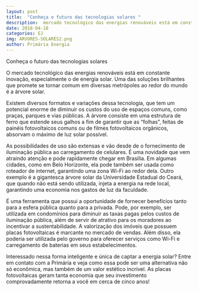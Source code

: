 ```yaml
---
layout: post
title:  "Conheça o futuro das tecnologias solares "
description:  mercado tecnológico das energias renováveis está em constante inovação,[...]
date: 2018-04-18
categories: EJ
img: ARVORES-SOLARES2.png
author: Primária Energia
---
```


Conheça o futuro das tecnologias solares 
  
O mercado tecnológico das energias renováveis está em constante inovação, especialmente o de energia solar. Uma das soluções brilhantes que promete se tornar comum em diversas metrópoles ao redor do mundo é a árvore solar.

Existem diversos formatos e variações dessa tecnologia, que tem um potencial enorme de diminuir os custos do uso de espaços comuns, como praças, parques e vias públicas. A árvore consiste em uma estrutura de ferro que estende seus galhos a fim de garantir que as “folhas”, feitas de painéis fotovoltaicos comuns ou de filmes fotovoltaicos orgânicos, absorvam o máximo de luz solar possível.

As possibilidades de uso são extensas e vão desde de o fornecimento de iluminação pública ao carregamento de celulares. É uma novidade que vem atraindo atenção e pode rapidamente chegar em Brasília. Em algumas cidades, como em Belo Horizonte, ela pode também ser usada como roteador de internet, garantindo uma zona Wi-Fi ao redor dela. Outro exemplo é a gigantesca árvore solar da Universidade Estadual do Ceará, que quando não está sendo utilizada, injeta a energia na rede local, garantindo uma economia nos gastos de luz da faculdade.

É uma ferramenta que possui a oportunidade de fornecer benefícios tanto para a esfera pública quanto para a privada. Pode, por exemplo, ser utilizada em condomínios para diminuir as taxas pagas pelos custos de iluminação pública, além de servir de atrativo para os moradores ao incentivar a sustentabilidade. A valorização dos imóveis que possuem placas fotovoltaicas é marcante no mercado de vendas. Além disso, ela poderia ser utilizada pelo governo para oferecer serviços como Wi-Fi e carregamento de baterias em seus estabelecimentos.

Interessado nessa forma inteligente e única de captar a energia solar? Entre em contato com a Primária e veja como essa pode ser uma alternativa não só econômica, mas também de um valor estético incrível. As placas fotovoltaicas geram tanta economia que seu investimento comprovadamente retorna a você em cerca de cinco anos! 

<div role="main" id="conta-de-luz-35e5f04fddf96517c6e0"></div>
<script type="text/javascript" src="https://d335luupugsy2.cloudfront.net/js/rdstation-forms/stable/rdstation-forms.min.js"></script>
<script type="text/javascript">
  new RDStationForms('conta-de-luz-35e5f04fddf96517c6e0-html', 'UA-113322286-1').createForm();
</script>
